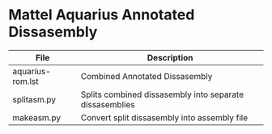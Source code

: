 # Mattel Aquarius Annotated Dissasembly

| File             | Description                                             |
| ---------------- | ------------------------------------------------------- |
| aquarius-rom.lst | Combined Annotated Dissasembly                          |
| splitasm.py      | Splits combined dissasembly into separate dissasemblies |
| makeasm.py       | Convert split dissasembly into assembly file            | 
